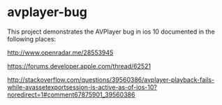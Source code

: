 # avplayer-bug

This project demonstrates the AVPlayer bug in ios 10 documented in the following places:

http://www.openradar.me/28553945

https://forums.developer.apple.com/thread/62521

http://stackoverflow.com/questions/39560386/avplayer-playback-fails-while-avassetexportsession-is-active-as-of-ios-10?noredirect=1#comment67875901_39560386

